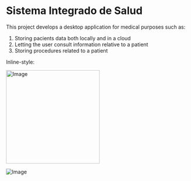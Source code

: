 # Sistema Integrado de Salud
This project develops a desktop application for medical purposes such as:

1. Storing pacients data both locally and in a cloud
2. Letting the user consult information relative to a patient
3. Storing procedures related to a patient

Inline-style: 

<img width="256" height="256" alt="Image" src="https://github.com/user-attachments/assets/728f21df-944d-47e2-be2b-3774a8fba0e6" />

![Image](https://github.com/user-attachments/assets/a331a800-5655-43e4-96c3-443df5c338d9)

